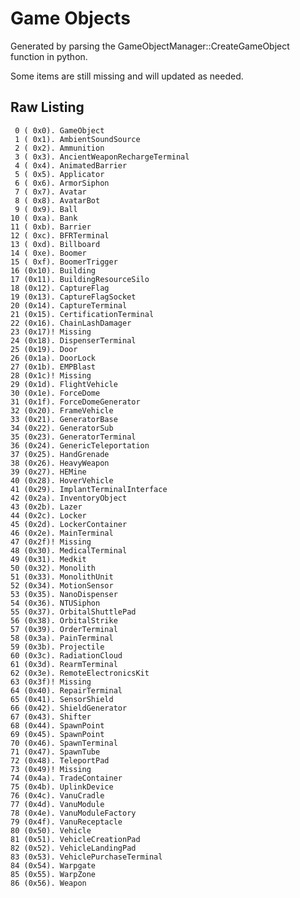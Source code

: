 # Game Objects

Generated by parsing the GameObjectManager::CreateGameObject function in python.

Some items are still missing and will updated as needed.

## Raw Listing

     0 ( 0x0). GameObject
     1 ( 0x1). AmbientSoundSource
     2 ( 0x2). Ammunition
     3 ( 0x3). AncientWeaponRechargeTerminal
     4 ( 0x4). AnimatedBarrier
     5 ( 0x5). Applicator
     6 ( 0x6). ArmorSiphon
     7 ( 0x7). Avatar
     8 ( 0x8). AvatarBot
     9 ( 0x9). Ball
    10 ( 0xa). Bank
    11 ( 0xb). Barrier
    12 ( 0xc). BFRTerminal
    13 ( 0xd). Billboard
    14 ( 0xe). Boomer
    15 ( 0xf). BoomerTrigger
    16 (0x10). Building
    17 (0x11). BuildingResourceSilo
    18 (0x12). CaptureFlag
    19 (0x13). CaptureFlagSocket
    20 (0x14). CaptureTerminal
    21 (0x15). CertificationTerminal
    22 (0x16). ChainLashDamager
    23 (0x17)! Missing
    24 (0x18). DispenserTerminal
    25 (0x19). Door
    26 (0x1a). DoorLock
    27 (0x1b). EMPBlast
    28 (0x1c)! Missing
    29 (0x1d). FlightVehicle
    30 (0x1e). ForceDome
    31 (0x1f). ForceDomeGenerator
    32 (0x20). FrameVehicle
    33 (0x21). GeneratorBase
    34 (0x22). GeneratorSub
    35 (0x23). GeneratorTerminal
    36 (0x24). GenericTeleportation
    37 (0x25). HandGrenade
    38 (0x26). HeavyWeapon
    39 (0x27). HEMine
    40 (0x28). HoverVehicle
    41 (0x29). ImplantTerminalInterface
    42 (0x2a). InventoryObject
    43 (0x2b). Lazer
    44 (0x2c). Locker
    45 (0x2d). LockerContainer
    46 (0x2e). MainTerminal
    47 (0x2f)! Missing
    48 (0x30). MedicalTerminal
    49 (0x31). Medkit
    50 (0x32). Monolith
    51 (0x33). MonolithUnit
    52 (0x34). MotionSensor
    53 (0x35). NanoDispenser
    54 (0x36). NTUSiphon
    55 (0x37). OrbitalShuttlePad
    56 (0x38). OrbitalStrike
    57 (0x39). OrderTerminal
    58 (0x3a). PainTerminal
    59 (0x3b). Projectile
    60 (0x3c). RadiationCloud
    61 (0x3d). RearmTerminal
    62 (0x3e). RemoteElectronicsKit
    63 (0x3f)! Missing
    64 (0x40). RepairTerminal
    65 (0x41). SensorShield
    66 (0x42). ShieldGenerator
    67 (0x43). Shifter
    68 (0x44). SpawnPoint
    69 (0x45). SpawnPoint
    70 (0x46). SpawnTerminal
    71 (0x47). SpawnTube
    72 (0x48). TeleportPad
    73 (0x49)! Missing
    74 (0x4a). TradeContainer
    75 (0x4b). UplinkDevice
    76 (0x4c). VanuCradle
    77 (0x4d). VanuModule
    78 (0x4e). VanuModuleFactory
    79 (0x4f). VanuReceptacle
    80 (0x50). Vehicle
    81 (0x51). VehicleCreationPad
    82 (0x52). VehicleLandingPad
    83 (0x53). VehiclePurchaseTerminal
    84 (0x54). Warpgate
    85 (0x55). WarpZone
    86 (0x56). Weapon
